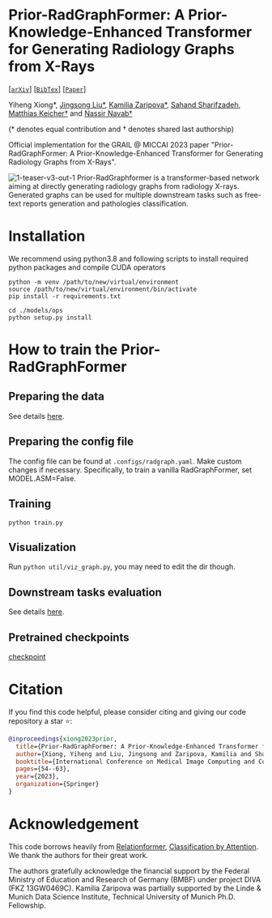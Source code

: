 # Prior-RadGraphFormer: A Prior-Knowledge-Enhanced Transformer for Generating Radiology Graphs from X-Rays
[[`arXiv`](https://arxiv.org/abs/2303.13818)]
[[`BibTex`](#citation)]
[[`Paper`](https://link.springer.com/chapter/10.1007/978-3-031-55088-1_5)]

Yiheng Xiong*, [Jingsong Liu*](https://tumvink.github.io/), [Kamilia Zaripova*](https://scholar.google.com/citations?user=ZQ1CQkQAAAAJ&hl=en), [Sahand Sharifzadeh](https://scholar.google.de/citations?user=frzfxXYAAAAJ&hl=en), [Matthias Keicher†](https://www.cs.cit.tum.de/camp/members/matthias-keicher/) and [Nassir Navab†](https://www.cs.cit.tum.de/camp/members/cv-nassir-navab/nassir-navab/)

(* denotes equal contribution and † denotes shared last authorship)

Official implementation for the GRAIL @ MICCAI 2023 paper "Prior-RadGraphFormer: A Prior-Knowledge-Enhanced Transformer for Generating Radiology Graphs from X-Rays".

![1-teaser-v3-out-1](docs/architecture.png)
Prior-RadGraphformer is a transformer-based network aiming at directly generating radiology graphs from radiology X-rays. Generated graphs can be used for multiple downstream tasks such as free-text reports generation and pathologies classification.

# Installation
We recommend using python3.8 and following scripts to install required python packages and compile CUDA operators
```
python -m venv /path/to/new/virtual/environment
source /path/to/new/virtual/environment/bin/activate
pip install -r requirements.txt

cd ./models/ops
python setup.py install
```

# How to train the Prior-RadGraphFormer

## Preparing the data
See details [here](preprocess/readme.md).

## Preparing the config file
The config file can be found at `.configs/radgraph.yaml`. Make custom changes if necessary. Specifically, to train a vanilla RadGraphFormer, set MODEL.ASM=False.

## Training
```
python train.py
```
## Visualization
Run <code>python util/viz_graph.py</code>, you may need to edit the dir though.

## Downstream tasks evaluation
See details [here](postprocess/readme.md).

## Pretrained checkpoints
[checkpoint]([https://syncandshare.lrz.de/getlink/fiCb8gGR6oGKu7kysr4S6b/prior_radgraphformer_ckpt.pt](https://drive.google.com/file/d/12Cg4F9kW1ZZxeErHkYZGMkx_1V81bjrf/view?usp=sharing))

# <a name="citation"></a> Citation

If you find this code helpful, please consider citing and giving our code repository a star ⭐️:
```BibTeX
@inproceedings{xiong2023prior,
  title={Prior-RadGraphFormer: A Prior-Knowledge-Enhanced Transformer for Generating Radiology Graphs from X-Rays},
  author={Xiong, Yiheng and Liu, Jingsong and Zaripova, Kamilia and Sharifzadeh, Sahand and Keicher, Matthias and Navab, Nassir},
  booktitle={International Conference on Medical Image Computing and Computer-Assisted Intervention},
  pages={54--63},
  year={2023},
  organization={Springer}
}
```

# Acknowledgement
This code borrows heavily from [Relationformer](https://github.com/suprosanna/relationformer/tree/scene_graph), [Classification by Attention](https://github.com/sharifza/schemata). We thank the authors for their great work.

The authors gratefully acknowledge the financial support by the Federal Ministry of Education and Research of Germany (BMBF) under project DIVA (FKZ 13GW0469C). Kamilia Zaripova was partially supported by the Linde & Munich Data Science Institute, Technical University of Munich Ph.D. Fellowship.
